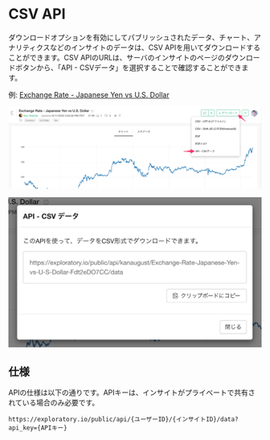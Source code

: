 # CSV API

ダウンロードオプションを有効にしてパブリッシュされたデータ、チャート、アナリティクスなどのインサイトのデータは、CSV APIを用いてダウンロードすることができます。CSV APIのURLは、サーバのインサイトのページのダウンロードボタンから、「API - CSVデータ」を選択することで確認することができます。

例: [Exchange Rate - Japanese Yen vs U.S. Dollar](https://exploratory.io/viz/kanaugust/Exchange-Rate-Japanese-Yen-vs-U-S-Dollar-Fdt2eDO7CC?lang=ja)


![](images/csvapi0_ja.png)

![](images/csvapi1_ja.png)


## 仕様

APIの仕様は以下の通りです。APIキーは、インサイトがプライベートで共有されている場合のみ必要です。

```
https://exploratory.io/public/api/{ユーザーID}/{インサイトID}/data?api_key={APIキー}
```

